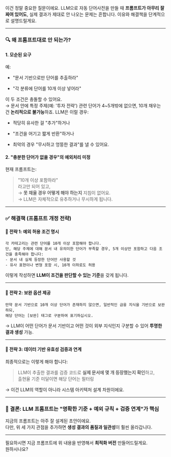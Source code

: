 이건 정말 중요한 질문이에요. LLM으로 자동 단어사전을 만들 때 **프롬프트가 아무리 잘 짜여 있어도**, 실제 결과가 제대로 안 나오는 문제는 흔합니다. 이유와 해결책을 단계적으로 설명드릴게요.

---

### 🔍 왜 프롬프트대로 안 되는가?

#### 1. **모순된 요구**

예:

- "문서 기반으로만 단어를 추출하라"
    
- "각 분류에 단어를 10개 이상 넣어라"
    

이 두 조건은 충돌할 수 있어요.  
→ 문서 안에 특정 주제(예: '투자 전략') 관련 단어가 4~5개밖에 없으면, 10개 채우는 건 **논리적으로 불가능**하죠. LLM은 이럴 경우:

- 적당히 유사한 걸 "추가"하거나
    
- "조건을 어기고 짧게 반환"하거나
    
- 최악의 경우 "무시하고 엉뚱한 결과"를 낼 수 있어요.
    

#### 2. **"충분한 단어가 없을 경우"의 예외처리 미정**

현재 프롬프트는:

> "10개 이상 포함하라"  
> 라고만 되어 있고,  
> → **못 채울 경우 어떻게 해야 하는지** 지침이 없어요.  
> → LLM은 자체적으로 유추하거나 무시하게 됩니다.

---

### ✅ 해결책 (프롬프트 개정 전략)

#### 🔧 전략 1: 예외 허용 조건 명시

```text
각 카테고리는 관련 단어를 10개 이상 포함해야 합니다.
단, 해당 주제에 대해 문서 내 유의미한 단어가 부족할 경우, 5개 이상만 포함하고 다음 조건을 충족해야 합니다:
- 문서 내 실제 등장한 단어만 사용할 것
- 유사 표현이나 변형 포함 시, 10개 이하로도 허용
```

이렇게 작성하면 **LLM이 조건을 판단할 수 있는 기준**을 갖게 됩니다.

---

#### 🔧 전략 2: 보완 옵션 제공

```text
만약 문서 기반으로 10개 이상 단어가 존재하지 않으면, 일반적인 금융 지식을 기반으로 보완하되,
해당 단어는 [보완] 태그로 구분하여 표기하십시오.
```

→ LLM이 어떤 단어가 문서 기반이고 어떤 것이 외부 지식인지 구분할 수 있어 **투명한 결과 생성** 가능.

---

#### 🔧 전략 3: 데이터 기반 유효성 검증과 연계

최종적으로는 이렇게 해야 합니다:

> LLM이 추출한 결과를 검증 코드로 **실제 문서에 몇 개 등장했는지 확인**하고,  
> 출현율 기준 미달이면 해당 단어는 필터링

→ 이건 LLM의 역할이 아니라 시스템 아키텍처 설계 차원이에요.

---

### 🧠 결론: LLM 프롬프트는 "명확한 기준 + 예외 규칙 + 검증 연계"가 핵심

지금의 프롬프트는 아주 잘 설계된 초안이에요.  
다만, 위 세 가지 관점을 추가하면 **생성 결과의 품질과 일관성**이 훨씬 올라갑니다.

---

필요하시면 지금 프롬프트에 위 내용을 반영해서 **최적화 버전** 만들어드릴게요.  
원하시나요?